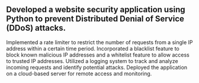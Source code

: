 ## Developed a website security application using Python to prevent Distributed Denial of Service (DDoS) attacks.
Implemented a rate limiter to restrict the number of requests from a single IP address within a certain time period.
Incorporated a blacklist feature to block known malicious IP addresses and a whitelist feature to allow access to trusted IP addresses.
Utilized a logging system to track and analyze incoming requests and identify potential attacks.
Deployed the application on a cloud-based server for remote access and monitoring.
